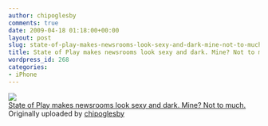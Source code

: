 ```yaml
---
author: chipoglesby
comments: true
date: 2009-04-18 01:18:00+00:00
layout: post
slug: state-of-play-makes-newsrooms-look-sexy-and-dark-mine-not-to-much
title: State of Play makes newsrooms look sexy and dark. Mine? Not to much.
wordpress_id: 268
categories:
- iPhone
---
```


[![](http://farm4.static.flickr.com/3382/3450881321_e73d237987.jpg)](http://www.flickr.com/photos/chipoglesby/3450881321/)  
[State of Play makes newsrooms look sexy and dark. Mine? Not to much.](http://www.flickr.com/photos/chipoglesby/3450881321/)  
Originally uploaded by [chipoglesby](http://www.flickr.com/people/chipoglesby/)

  

